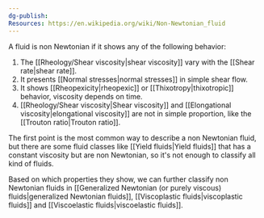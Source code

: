 ```yaml
---
dg-publish: 
Resources: https://en.wikipedia.org/wiki/Non-Newtonian_fluid
---
```

A fluid is non Newtonian if it shows any of the following behavior:
1. The [[Rheology/Shear viscosity|shear viscosity]] vary with the [[Shear rate|shear rate]].
2. It presents [[Normal stresses|normal stresses]] in simple shear flow. 
3. It shows [[Rheopexicity|rheopexic]] or [[Thixotropy|thixotropic]] behavior, viscosity depends on time.
4. [[Rheology/Shear viscosity|Shear viscosity]] and [[Elongational viscosity|elongational viscosity]] are not in simple proportion, like the [[Trouton ratio|Trouton ratio]].

The first point is the most common way to describe a non Newtonian fluid, but there are some fluid classes like [[Yield fluids|Yield fluids]] that has a constant viscosity but are non Newtonian, so it's not enough to classify all kind of fluids.

Based on which properties they show, we can further classify non Newtonian fluids in [[Generalized Newtonian (or purely viscous) fluids|generalized Newtonian fluids]], [[Viscoplastic fluids|viscoplastic fluids]] and [[Viscoelastic fluids|viscoelastic fluids]].